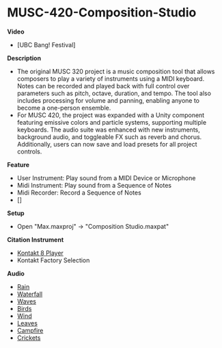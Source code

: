 # MUSC-420-Composition-Studio

**Video**

- [UBC Bang! Festival]

**Description**

- The original MUSC 320 project is a music composition tool that allows composers to play a variety of instruments using a MIDI keyboard. Notes can be recorded and played back with full control over parameters such as pitch, octave, duration, and tempo. The tool also includes processing for volume and panning, enabling anyone to become a one-person ensemble.
- For MUSC 420, the project was expanded with a Unity component featuring emissive colors and particle systems, supporting multiple keyboards. The audio suite was enhanced with new instruments, background audio, and toggleable FX such as reverb and chorus. Additionally, users can now save and load presets for all project controls.

**Feature**

- User Instrument:	Play sound from a MIDI Device or Microphone
- Midi Instrument:	Play sound from a Sequence of Notes
- Midi Recorder:	Record a Sequence of Notes
- []

**Setup**

- Open "Max.maxproj" -> "Composition Studio.maxpat"

**Citation Instrument**

- [Kontakt 8 Player](https://www.native-instruments.com/en/products/komplete/samplers/kontakt-8-player/?srsltid=AfmBOoobftHT-1RAYDqbHgkErDmUK-dZiB9VcebAflZ3zwByKFvAFUko)
- Kontakt Factory Selection

**Audio**

- [Rain](https://pixabay.com/sound-effects/light-rain-109591/)
- [Waterfall](https://pixabay.com/sound-effects/waterfall-176958/)
- [Waves](https://pixabay.com/sound-effects/ocean-waves-112906/)
- [Birds](https://pixabay.com/sound-effects/birds-19624/)
- [Wind](https://pixabay.com/sound-effects/soft-wind-sound-314943/)
- [Leaves](https://pixabay.com/sound-effects/leaves-64875/)
- [Campfire](https://pixabay.com/sound-effects/campfire-crackling-fireplace-sound-119594/)
- [Crickets](https://pixabay.com/sound-effects/crickets-26444/)

